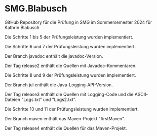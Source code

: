 # SMG.Blabusch
GitHub Repository für die Prüfung in SMG im Sommersemester 2024 für Kathrin Blabusch

Die Schritte 1 bis 5 der Prüfungsleistung wurden implementiert.

Die Schritte 6 und 7 der Prüfungsleistung wurden implementiert.

Der Branch javadoc enthält die javadoc-Version.

Der Tag release2 enthält die Quellen mit Javadoc-Kommentaren.

Die Schritte 8 und 9 der Prüfungsleistung wurden implementiert.

Der Branch jul enthält die Java-Logging-API-Version.

Der Tag release3 enthält die Quellen mit Logging-Code und die ASCII-Dateien "Logs.txt" und "Logs2.txt".

Die Schritte 10 und 11 der Prüfungsleistung wurden implementiert.

Der Branch maven enthält das Maven-Projekt "firstMaven".

Der Tag release4 enthält die Quellen für das Maven-Projekt.

